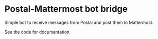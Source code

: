 # Postal-Mattermost bot bridge

Simple bot to receive messages from Postal and post them to Mattermost.

See the code for documentation.
